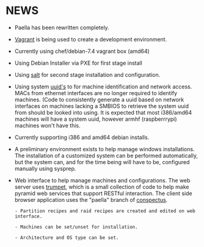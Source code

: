 # NEWS

- Paella has been rewritten completely.  

- [Vagrant](http://www.vagrantup.com/) is being used to create a 
  development environment.

- Currently using chef/debian-7.4 vagrant box (amd64)

- Using Debian Installer via PXE for first stage install

- Using [salt](http://saltstack.org/) for second stage
  installation and configuration.

- Using system [uuid's](#pages/system-uuid) to for machine 
  identification and network access.  MACs from ethernet interfaces
  are no longer required to identify machines. (Code to consistently
  generate a uuid based on network interfaces on machines lacking
  a SMBIOS to retrieve the system uuid from should be looked into
  using.  It is expected that most i386/amd64 machines will have
  a system uuid, however armhf (raspberrrypi) machines won't have
  this.

- Currently supporting i386 and amd64 debian installs.

- A preliminary environment exists to help manage windows 
  installations.  The installation of a customized system 
  can be performed automatically, but the system can, and 
  for the time being will have to be, configured manually 
  using sysprep.

- Web interface to help manage machines and configurations.  The web
  server uses [trumpet](https://github.com/umeboshi2/trumpet.git),
  which is a small collection of code to help make pyramid web services that
  support RESTful interaction.  The client side browser application uses the
  "paella" branch of [conspectus](https://github.com/umeboshi2/conspectus.git).
  
	  - Partition recipes and raid recipes are created and edited on web interface.

	  - Machines can be set/unset for installation.

	  - Architecture and OS type can be set.

